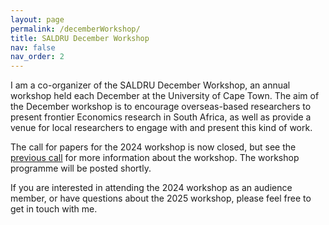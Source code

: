 ```yaml
---
layout: page
permalink: /decemberWorkshop/
title: SALDRU December Workshop
nav: false
nav_order: 2
---
```


I am a co-organizer of the SALDRU December Workshop, an annual workshop held each December at the University of Cape Town. The aim of the December workshop is to encourage overseas-based researchers to present frontier Economics research in South Africa, as well as provide a venue for local researchers to engage with and present this kind of work.

The call for papers for the 2024 workshop is now closed, but see the [previous call](https://www.saldru.uct.ac.za/2024/10/03/saldru-december-workshop-2024/#:~:text=SALDRU%20will%20be%20hosting%20a,the%20University%20of%20Cape%20Town.) for more information about the workshop. The workshop programme will be posted shortly.

If you are interested in attending the 2024 workshop as an audience member, or have questions about the 2025 workshop, please feel free to get in touch with me.